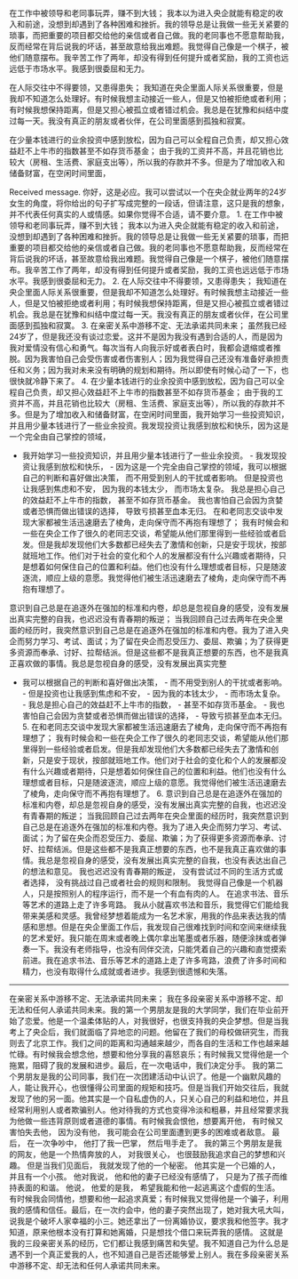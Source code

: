 在工作中被领导和老同事玩弄，赚不到大钱；
我本以为进入央企就能有稳定的收入和前途，没想到却遇到了各种困难和挫折。我的领导总是让我做一些无关紧要的琐事，而把重要的项目都交给他的亲信或者自己做。我的老同事也不愿意帮助我，反而经常在背后说我的坏话，甚至故意给我出难题。我觉得自己像是一个棋子，被他们随意摆布。我辛苦工作了两年，却没有得到任何提升或者奖励，我的工资也远远低于市场水平。我感到很委屈和无力。

在人际交往中不得要领，又患得患失；
我知道在央企里面人际关系很重要，但是我却不知道怎么处理好。有时候我想主动接近一些人，但是又怕被拒绝或者利用；有时候我想保持距离，但是又担心被孤立或者错过机会。我总是在犹豫和纠结中度过每一天。我没有真正的朋友或者伙伴，在公司里面感到孤独和寂寞。

在少量本钱进行的业余投资中感到放松，因为自己可以全程自己负责，却又担心效益赶不上牛市的指数甚至不如存货币基金；
由于我的工资并不高，并且花销也比较大（房租、生活费、家庭支出等），所以我的存款并不多。但是为了增加收入和储备财富，在空闲时间里面，

Received message. 你好，这是必应。我可以尝试以一个在央企就业两年的24岁女生的角度，将你给出的句子扩写成完整的一段话，但请注意，这只是我的想象，并不代表任何真实的人或情感。如果你觉得不合适，请不要介意。 1. 在工作中被领导和老同事玩弄，赚不到大钱； 我本以为进入央企就能有稳定的收入和前途，没想到却遇到了各种困难和挫折。我的领导总是让我做一些无关紧要的琐事，而把重要的项目都交给他的亲信或者自己做。我的老同事也不愿意帮助我，反而经常在背后说我的坏话，甚至故意给我出难题。我觉得自己像是一个棋子，被他们随意摆布。我辛苦工作了两年，却没有得到任何提升或者奖励，我的工资也远远低于市场水平。我感到很委屈和无力。 2. 在人际交往中不得要领，又患得患失； 我知道在央企里面人际关系很重要，但是我却不知道怎么处理好。有时候我想主动接近一些人，但是又怕被拒绝或者利用；有时候我想保持距离，但是又担心被孤立或者错过机会。我总是在犹豫和纠结中度过每一天。我没有真正的朋友或者伙伴，在公司里面感到孤独和寂寞。 3. 在亲密关系中游移不定、无法承诺共同未来； 虽然我已经24岁了，但是我还没有谈过恋爱。这并不是因为我没有遇到合适的人，而是因为我对爱情没有信心和勇气。每次当有人向我示好或者表白时，我都会退缩或者推脱。因为我害怕自己会受伤害或者伤害别人；因为我觉得自己还没有准备好承担责任和义务；因为我对未来没有明确的规划和期待。所以即使有时候心动了一下，也很快就冷静下来了。 4. 在少量本钱进行的业余投资中感到放松，因为自己可以全程自己负责，却又担心效益赶不上牛市的指数甚至不如存货币基金； 由于我的工资并不高，并且花销也比较大（房租、生活费、家庭支出等），所以我的存款并不多。但是为了增加收入和储备财富，在空闲时间里面，我开始学习一些投资知识，并且用少量本钱进行了一些业余投资。我发现投资让我感到放松和快乐，因为这是一个完全由自己掌控的领域，
- 我开始学习一些投资知识，并且用少量本钱进行了一些业余投资。 - 我发现投资让我感到放松和快乐， - 因为这是一个完全由自己掌控的领域，我可以根据自己的判断和喜好做出决策，
而不用受到别人的干扰或者影响。
但是投资也让我感到焦虑和不安，
因为我的本钱太少，
而市场太复杂。
我总是担心自己的效益赶不上牛市的指数，
甚至不如存货币基金。
我也害怕自己会因为贪婪或者恐惧而做出错误的选择，
导致亏损甚至血本无归。
在和老同志交谈中发现大家都被生活迅速磨去了棱角，走向保守而不再抱有理想了；
我有时候会和一些在央企工作了很久的老同志交谈，希望能从他们那里得到一些经验或者启发。但是我却发现他们大多数都已经失去了激情和创新，只是安于现状，按部就班地工作。他们对于社会的变化和个人的发展都没有什么兴趣或者期待，只是想着如何保住自己的位置和利益。他们也没有什么理想或者目标，只是随波逐流，顺应上级的意愿。我觉得他们被生活迅速磨去了棱角，走向保守而不再抱有理想了。

意识到自己总是在追逐外在强加的标准和内卷，却总是忽视自身的感受，没有发展出真实完整的自我，也迟迟没有青春期的叛逆；
当我回顾自己过去两年在央企里面的经历时，我突然意识到自己总是在追逐外在强加的标准和内卷。我为了进入央企而努力学习、考试、面试；为了留在央企而忍受压力、委屈、欺骗；为了获得更多资源而奉承、讨好、拉帮结派。但是这些都不是我真正想要的东西，也不是我真正喜欢做的事情。我总是忽视自身的感受，没有发展出真实完整

- 我可以根据自己的判断和喜好做出决策， - 而不用受到别人的干扰或者影响。 - 但是投资也让我感到焦虑和不安， - 因为我的本钱太少， - 而市场太复杂。 - 我总是担心自己的效益赶不上牛市的指数， - 甚至不如存货币基金。 - 我也害怕自己会因为贪婪或者恐惧而做出错误的选择， - 导致亏损甚至血本无归。 5. 在和老同志交谈中发现大家都被生活迅速磨去了棱角，走向保守而不再抱有理想了； 我有时候会和一些在央企工作了很久的老同志交谈，希望能从他们那里得到一些经验或者启发。但是我却发现他们大多数都已经失去了激情和创新，只是安于现状，按部就班地工作。他们对于社会的变化和个人的发展都没有什么兴趣或者期待，只是想着如何保住自己的位置和利益。他们也没有什么理想或者目标，只是随波逐流，顺应上级的意愿。我觉得他们被生活迅速磨去了棱角，走向保守而不再抱有理想了。 6. 意识到自己总是在追逐外在强加的标准和内卷，却总是忽视自身的感受，没有发展出真实完整的自我，也迟迟没有青春期的叛逆； 当我回顾自己过去两年在央企里面的经历时，我突然意识到自己总是在追逐外在强加的标准和内卷。我为了进入央企而努力学习、考试、面试；为了留在央企而忍受压力、委屈、欺骗；为了获得更多资源而奉承、讨好、拉帮结派。但是这些都不是我真正想要的东西，也不是我真正喜欢做的事情。我总是忽视自身的感受，没有发展出真实完整的自我，也没有表达出自己的想法和意见。
我也迟迟没有青春期的叛逆，
没有尝试过不同的生活方式或者选择，
没有挑战过自己或者社会的规则和限制。
我觉得自己像是一个机器人，只是按照别人的程序运行，而不是一个有血有肉的人。
在追求书法、音乐等艺术的道路上走了许多弯路。
我从小就喜欢书法和音乐，我觉得它们能给我带来美感和灵感。我曾经梦想着能成为一名艺术家，用我的作品来表达我的情感和思想。但是在央企里面工作后，我发现自己很难找到时间和空间来继续我的艺术爱好。我只能在周末或者晚上偶尔拿出笔墨或者乐器，随便涂抹或者弹奏一下。我没有老师指导，也没有同伴交流，只能凭着自己的兴趣和直觉摸索前进。我在追求书法、音乐等艺术的道路上走了许多弯路，浪费了许多时间和精力，也没有取得什么成就或者进步。我感到很遗憾和失落。


---

在亲密关系中游移不定、无法承诺共同未来；
我在多段亲密关系中游移不定、却无法和任何人承诺共同未来。我的第一个男朋友是我的大学同学，我们在毕业前开始了恋爱。他是一个温柔体贴的人，对我很好，也很支持我的央企梦想。但是当我考上了央企后，我们就面临了异地恋的问题。他留在了我们的母校做研究生，而我则去了北京工作。我们之间的距离和沟通越来越少，而各自的生活和工作也越来越忙碌。有时候我会想念他，想要和他分享我的喜怒哀乐；有时候我又觉得他是一个拖累，阻碍了我的发展和进步。最后，在一次电话中，我们决定分手。
我的第二个男朋友是我的公司同事，我们在一次团建活动中认识了。他是一个幽默风趣的人，能让我开心，也很懂得公司里面的规矩和技巧。但是当我们开始交往后，我就发现了他的另一面。他其实是一个自私虚伪的人，只关心自己的利益和地位，并且经常利用别人或者欺骗别人。他对待我的方式也变得冷淡和粗暴，并且经常要求我为他做一些违背原则或者道德的事情。有时候我会恨他，想要离开他，
有时候又害怕失去他，
因为没有他，
我可能会在公司里面遭到更多的困难或者敌意。
最后，
在一次争吵中，
他打了我一巴掌，
然后甩手走了。
我的第三个男朋友是我的网友，他是一个热情奔放的人，
对我很关心，
也很鼓励我追求自己的梦想和兴趣。
但是当我们见面后，
我就发现了他的一个秘密。
他其实是一个已婚的人，
并且有一个小孩。
他对我说，
他和他的妻子已经没有感情了，
只是为了孩子而维持表面的和谐。
他说，
他爱的是我，
希望我能和他一起逃离这个虚假的生活。
有时候我会同情他，想要和他一起追求真爱；有时候我又觉得他是一个骗子，利用我的感情和信任。最后，在一次约会中，他的妻子突然出现了，她对我大吼大叫，说我是个破坏人家幸福的小三。她还拿出了一份离婚协议，要求我和他签字。我才知道，原来他根本没有打算和她离婚，只是想找个借口来玩弄我的感情。
这就是我的三段亲密关系的经历，它们都让我感到痛苦和失望。我不知道自己为什么总是遇不到一个真正爱我的人，也不知道自己是否还能够爱上别人。我在多段亲密关系中游移不定、却无法和任何人承诺共同未来。